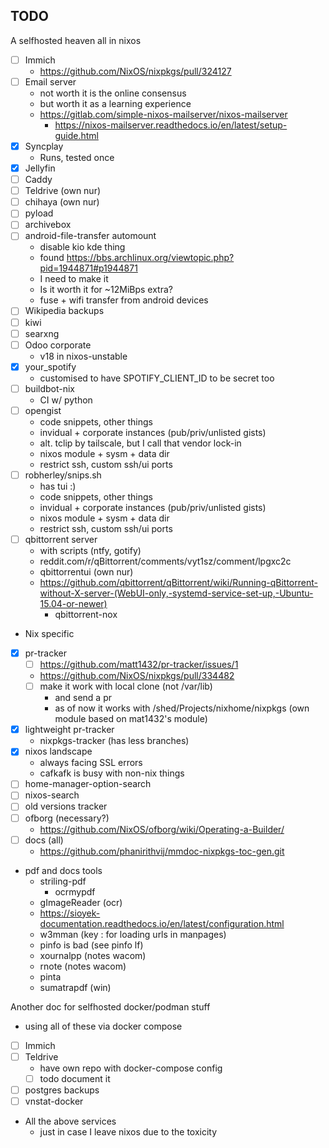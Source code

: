 ## TODO

A selfhosted heaven all in nixos

- [ ] Immich
  - https://github.com/NixOS/nixpkgs/pull/324127
- [ ] Email server
  - not worth it is the online consensus
  - but worth it as a learning experience
  - https://gitlab.com/simple-nixos-mailserver/nixos-mailserver
    - https://nixos-mailserver.readthedocs.io/en/latest/setup-guide.html
- [x] Syncplay
  - Runs, tested once
- [x] Jellyfin
- [ ] Caddy
- [ ] Teldrive (own nur)
- [ ] chihaya (own nur)
- [ ] pyload
- [ ] archivebox
- [ ] android-file-transfer automount
  - disable kio kde thing
  - found https://bbs.archlinux.org/viewtopic.php?pid=1944871#p1944871
  - I need to make it
  - Is it worth it for ~12MiBps extra?
  - fuse + wifi transfer from android devices
- [ ] Wikipedia backups
- [ ] kiwi
- [ ] searxng
- [ ] Odoo corporate
  - v18 in nixos-unstable
- [x] your_spotify
  - customised to have SPOTIFY_CLIENT_ID to be secret too
- [ ] buildbot-nix
  - CI w/ python
- [ ] opengist
  - code snippets, other things
  - invidual + corporate instances (pub/priv/unlisted gists)
  - alt. tclip by tailscale, but I call that vendor lock-in
  - nixos module + sysm + data dir
  - restrict ssh, custom ssh/ui ports
- [ ] robherley/snips.sh
  - has tui :)
  - code snippets, other things
  - invidual + corporate instances (pub/priv/unlisted gists)
  - nixos module + sysm + data dir
  - restrict ssh, custom ssh/ui ports
- [ ] qbittorrent server
  - with scripts (ntfy, gotify)
  - reddit.com/r/qBittorrent/comments/vyt1sz/comment/lpgxc2c
  - qbittorrentui (own nur)
  - https://github.com/qbittorrent/qBittorrent/wiki/Running-qBittorrent-without-X-server-(WebUI-only,-systemd-service-set-up,-Ubuntu-15.04-or-newer)
    - qbittorrent-nox

- Nix specific
- [x] pr-tracker
  - [ ] https://github.com/matt1432/pr-tracker/issues/1
  - https://github.com/NixOS/nixpkgs/pull/334482
  - [ ] make it work with local clone (not /var/lib)
    - and send a pr
    - as of now it works with /shed/Projects/nixhome/nixpkgs (own module based on mat1432's module)
- [x] lightweight pr-tracker
  - nixpkgs-tracker (has less branches)
- [x] nixos landscape
  - always facing SSL errors
  - cafkafk is busy with non-nix things
- [ ] home-manager-option-search
- [ ] nixos-search
- [ ] old versions tracker
- [ ] ofborg (necessary?)
  - https://github.com/NixOS/ofborg/wiki/Operating-a-Builder/
- [ ] docs (all)
  - https://github.com/phanirithvij/mmdoc-nixpkgs-toc-gen.git

- pdf and docs tools
  - striling-pdf
    - ocrmypdf
  - gImageReader (ocr)
  - https://sioyek-documentation.readthedocs.io/en/latest/configuration.html
  - w3mman (key : for loading urls in manpages)
  - pinfo is bad (see pinfo lf)
  - xournalpp (notes wacom)
  - rnote (notes wacom)
  - pinta
  - sumatrapdf (win)

Another doc for selfhosted docker/podman stuff

- using all of these via docker compose
- [ ] Immich
- [ ] Teldrive
  - have own repo with docker-compose config
  - [ ] todo document it
- [ ] postgres backups
- [ ] vnstat-docker

- All the above services
  - just in case I leave nixos due to the toxicity
